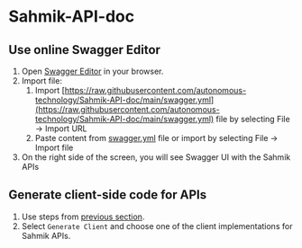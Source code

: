 # Sahmik-API-doc
## Use online Swagger Editor
1. Open [Swagger Editor](https://editor.swagger.io/) in your browser.
2. Import file:
    1. Import [https://raw.githubusercontent.com/autonomous-technology/Sahmik-API-doc/main/swagger.yml](https://raw.githubusercontent.com/autonomous-technology/Sahmik-API-doc/main/swagger.yml) file by selecting File -> Import URL
    2. Paste content from [swagger.yml](swagger.yml) file or import by selecting File -> Import file
3. On the right side of the screen, you will see Swagger UI with the Sahmik APIs

## Generate client-side code for APIs
1. Use steps from [previous section](#use-online-swagger-editor).
2. Select `Generate Client` and choose one of the client implementations for Sahmik APIs.
